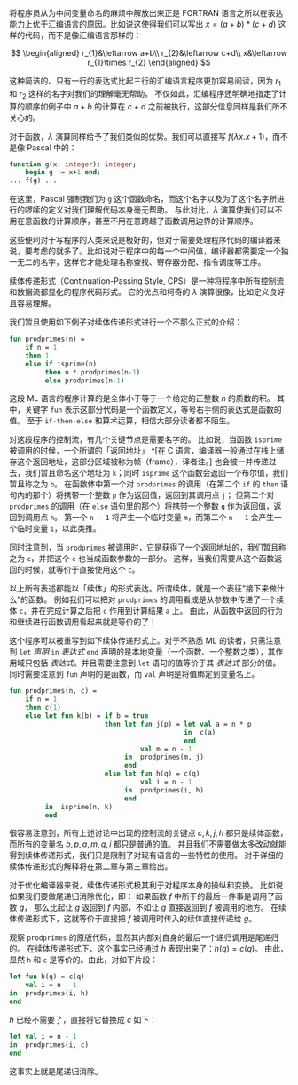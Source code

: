 将程序员从为中间变量命名的麻烦中解放出来正是 FORTRAN 语言之所以在表达能力上优于汇编语言的原因。比如说这使得我们可以写出 $x=(a+b)*(c+d)$ 这样的代码，而不是像汇编语言那样的：

$$
\begin{aligned}
r_{1}&\leftarrow a+b\\
r_{2}&\leftarrow c+d\\
x&\leftarrow r_{1}\times r_{2}
\end{aligned}
$$

这种简洁的、只有一行的表达式比起三行的汇编语言程序更加容易阅读，因为 $r_{1}$ 和 $r_{2}$ 这样的名字对我们的理解毫无帮助。
不仅如此，汇编程序还明确地指定了计算的顺序如例子中 $a+b$ 的计算在 $c+d$ 之前被执行，这部分信息同样是我们所不关心的。

对于函数，$\lambda$ 演算同样给予了我们类似的优势。我们可以直接写 $f\left(\lambda x.x+1\right)$，而不是像 Pascal 中的：

```pascal
function g(x: integer): integer;
    begin g := x+1 end;
... f(g) ...
```

在这里，Pascal 强制我们为 `g` 这个函数命名，而这个名字以及为了这个名字所进行的啰嗦的定义对我们理解代码本身毫无帮助。
与此对比，$\lambda$ 演算使我们可以不用在意函数的计算顺序，甚至不用在意跨越了函数调用边界的计算顺序。

这些便利对于写程序的人类来说是极好的，但对于需要处理程序代码的编译器来说，要考虑的就多了。比如说对于程序中的每一个中间值，编译器都需要定一个独一无二的名字，这样它才能处理名称查找、寄存器分配、指令调度等工序。

续体传递形式（Continuation-Passing Style, CPS）是一种将程序中所有控制流和数据流都显化的程序代码形式。
它的优点和柯奇的 $\lambda$ 演算很像，比如定义良好且容易理解。

我们暂且使用如下例子对续体传递形式进行一个不那么正式的介绍：

```sml
fun prodprimes(n) =
    if n = 1
    then 1
    else if isprime(n)
         then n * prodprimes(n-1)
         else prodprimes(n-1)
```

这段 ML 语言的程序计算的是全体小于等于一个给定的正整数 $n$ 的质数的积。
其中，关键字 `fun` 表示这部分代码是一个函数定义，等号右手侧的表达式是函数的值。
至于 `if-then-else` 和算术运算，相信大部分读者都不陌生。

对这段程序的控制流，有几个关键节点是需要名字的。
比如说，当函数 `isprime` 被调用的时候，一个所谓的「返回地址」
^[在 C 语言，编译器一般通过在栈上储存这个返回地址，这部分区域被称为帧（frame），译者注。]
也会被一并传递过去，我们暂且命名这个地址为 `k`；同时 `isprime` 这个函数会返回一个布尔值，我们暂且称之为 `b`。
在函数体中第一个对 `prodprimes` 的调用（在第二个 `if` 的 `then` 语句内的那个）将携带一个整数 `p` 作为返回值，返回到其调用点 `j`；
但第二个对 `prodprimes` 的调用（在 `else` 语句里的那个）将携带一个整数 `q` 作为返回值，返回到调用点 `h`。
第一个 `n - 1` 将产生一个临时变量 `m`，而第二个 `n - 1` 会产生一个临时变量 `i`，以此类推。

同时注意到，当 `prodprimes` 被调用时，它是获得了一个返回地址的，我们暂且称之为 `c`，并把这个 `c` 也当成函数参数的一部分。
这样，当我们需要从这个函数返回的时候，就等价于直接使用这个 `c`。

以上所有表述都能以「续体」的形式表达。所谓续体，就是一个表征“接下来做什么”的函数。
例如我们可以把对 `prodprimes` 的调用看成是从参数中传递了一个续体 `c`，并在完成计算之后把 `c` 作用到计算结果 `a` 上。
由此，从函数中返回的行为和继续进行函数调用看起来就是等价的了！

这个程序可以被重写到如下续体传递形式上。对于不熟悉 ML 的读者，只需注意到 `let` *声明* `in` *表达式* `end` 声明的是本地变量（一个函数、一个整数之类），其作用域只包括 *表达式*。并且需要注意到 `let` 语句的值等价于其 *表达式* 部分的值。
同时需要注意到 `fun` 声明的是函数，而 `val` 声明是将值绑定到变量名上。

```sml
fun prodprimes(n, c) =
    if n = 1
    then c(1)
    else let fun k(b) = if b = true
                        then let fun j(p) = let val a = n * p
                                            in  c(a)
                                            end
                                 val m = n - 1
                             in  prodprimes(m, j)
                             end
                        else let fun h(q) = c(q)
                                 val i = n - 1
                             in  prodprimes(i, h)
                             end
         in  isprime(n, k)
         end
```

很容易注意到，所有上述讨论中出现的控制流的关键点 $c,k,j,h$ 都只是续体函数，
而所有的变量名 $b,p,a,m,q,i$ 都只是普通的值。
并且我们不需要做太多改动就能得到续体传递形式，我们只是限制了对现有语言的一些特性的使用。
对于详细的续体传递形式的解释将在第二章与第三章给出。

对于优化编译器来说，续体传递形式极其利于对程序本身的操纵和变换。
比如说如果我们要做尾递归消除优化，即：
如果函数 $f$ 中所干的最后一件事是调用了函数 $g$，
那么比起让 $g$ 返回到 $f$ 内部，不如让 $g$ 直接返回到 $f$ 被调用的地方。
在续体传递形式下，这就等价于直接把 $f$ 被调用时传入的续体直接传递给 $g$。

观察 `prodprimes` 的原版代码，显然其内部对自身的最后一个递归调用是尾递归的。
在续体传递形式下，这个事实已经通过 $h$ 表现出来了：$h(q)=c(q)$。
由此，显然 `h` 和 `c` 是等价的。由此，对如下片段：

```sml
let fun h(q) = c(q)
    val i = n - 1
in  prodprimes(i, h)
end
```

$h$ 已经不需要了，直接将它替换成 $c$ 如下：

```sml
let val i = n - 1
in  prodprimes(i, c)
end
```

这事实上就是尾递归消除。
